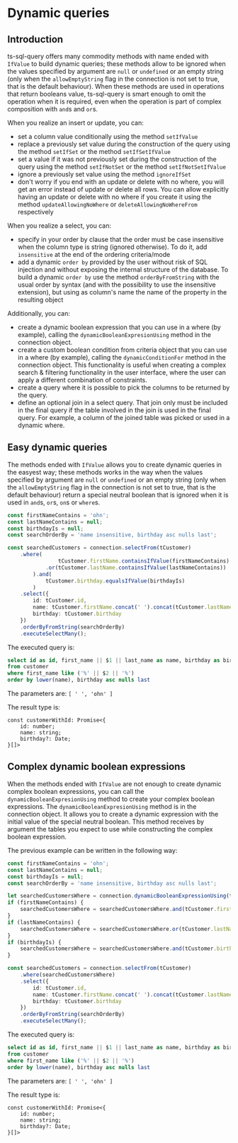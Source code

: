 # Dynamic queries

## Introduction

ts-sql-query offers many commodity methods with name ended with `IfValue` to build dynamic queries; these methods allow to be ignored when the values specified by argument are `null` or `undefined` or an empty string (only when the `allowEmptyString` flag in the connection is not set to true, that is the default behaviour). When these methods are used in operations that return booleans value, ts-sql-query is smart enough to omit the operation when it is required, even when the operation is part of complex composition with `and`s and `or`s.

When you realize an insert or update, you can:

- set a column value conditionally using the method `setIfValue`
- replace a previously set value during the construction of the query using  the method `setIfSet` or the method `setIfSetIfValue`
- set a value if it was not previously set during the construction of the query using the method `setIfNotSet` or the method `setIfNotSetIfValue`
- ignore a previously set value using the method `ignoreIfSet`
- don't worry if you end with an update or delete with no where, you will get an error instead of update or delete all rows. You can allow explicitly having an update or delete with no where if you create it using the method `updateAllowingNoWhere` or `deleteAllowingNoWhereFrom` respectively

When you realize a select, you can:

- specify in your order by clause that the order must be case insensitive when the column type is string (ignored otherwise). To do it, add `insensitive` at the end of the ordering criteria/mode
- add a dynamic `order by` provided by the user without risk of SQL injection and without exposing the internal structure of the database. To build a dynamic `order by` use the method `orderByFromString` with the usual order by syntax (and with the possibility to use the insensitive extension), but using as column's name the name of the property in the resulting object

Additionally, you can:

- create a dynamic boolean expression that you can use in a where (by example), calling the `dynamicBooleanExpresionUsing` method in the connection object.
- create a custom boolean condition from criteria object that you can use in a where (by example), calling the `dynamicConditionFor` method in the connection object. This functionality is useful when creating a complex search & filtering functionality in the user interface, where the user can apply a different combination of constraints.
- create a query where it is possible to pick the columns to be returned by the query.
- define an optional join in a select query. That join only must be included in the final query if the table involved in the join is used in the final query. For example, a column of the joined table was picked or used in a dynamic where.

## Easy dynamic queries

The methods ended with `IfValue` allows you to create dynamic queries in the easyest way; these methods works in the way when the values specified by argument are `null` or `undefined` or an empty string (only when the `allowEmptyString` flag in the connection is not set to true, that is the default behaviour) return a special neutral boolean that is ignored when it is used in `and`s, `or`s, `on`s or `where`s.

```ts
const firstNameContains = 'ohn';
const lastNameContains = null;
const birthdayIs = null;
const searchOrderBy = 'name insensitive, birthday asc nulls last';

const searchedCustomers = connection.selectFrom(tCustomer)
    .where(
                tCustomer.firstName.containsIfValue(firstNameContains)
            .or(tCustomer.lastName.containsIfValue(lastNameContains))
        ).and(
            tCustomer.birthday.equalsIfValue(birthdayIs)
        )
    .select({
        id: tCustomer.id,
        name: tCustomer.firstName.concat(' ').concat(tCustomer.lastName),
        birthday: tCustomer.birthday
    })
    .orderByFromString(searchOrderBy)
    .executeSelectMany();
```

The executed query is:
```sql
select id as id, first_name || $1 || last_name as name, birthday as birthday 
from customer 
where first_name like ('%' || $2 || '%') 
order by lower(name), birthday asc nulls last
```

The parameters are: `[ ' ', 'ohn' ]`

The result type is:
```tsx
const customerWithId: Promise<{
    id: number;
    name: string;
    birthday?: Date;
}[]>
```

## Complex dynamic boolean expressions

When the methods ended with `IfValue` are not enough to create dynamic complex boolean expressions, you can call the `dynamicBooleanExpresionUsing` method to create your complex boolean expressions. The `dynamicBooleanExpresionUsing` method is in the connection object. It allows you to create a dynamic expression with the initial value of the special neutral boolean. This method receives by argument the tables you expect to use while constructing the complex boolean expression.

The previous example can be written in the following way:

```ts
const firstNameContains = 'ohn';
const lastNameContains = null;
const birthdayIs = null;
const searchOrderBy = 'name insensitive, birthday asc nulls last';

let searchedCustomersWhere = connection.dynamicBooleanExpressionUsing(tCustomer)
if (firstNameContains) {
    searchedCustomersWhere = searchedCustomersWhere.and(tCustomer.firstName.contains(firstNameContains))
}
if (lastNameContains) {
    searchedCustomersWhere = searchedCustomersWhere.or(tCustomer.lastName.contains(lastNameContains))
}
if (birthdayIs) {
    searchedCustomersWhere = searchedCustomersWhere.and(tCustomer.birthday.equals(birthdayIs))
}

const searchedCustomers = connection.selectFrom(tCustomer)
    .where(searchedCustomersWhere)
    .select({
        id: tCustomer.id,
        name: tCustomer.firstName.concat(' ').concat(tCustomer.lastName),
        birthday: tCustomer.birthday
    })
    .orderByFromString(searchOrderBy)
    .executeSelectMany();
```

The executed query is:
```sql
select id as id, first_name || $1 || last_name as name, birthday as birthday 
from customer 
where first_name like ('%' || $2 || '%') 
order by lower(name), birthday asc nulls last
```

The parameters are: `[ ' ', 'ohn' ]`

The result type is:
```tsx
const customerWithId: Promise<{
    id: number;
    name: string;
    birthday?: Date;
}[]>
```